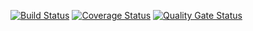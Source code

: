 [![Build Status](https://travis-ci.com/1LAE/Test_lab1.svg?branch=master)](https://travis-ci.com/github/1LAE/Test_lab1)
[![Coverage Status](https://coveralls.io/repos/github/1LAE/Test_lab1/badge.svg?branch=master)](https://coveralls.io/github/1LAE/Test_lab1?branch=master)
[![Quality Gate Status](https://sonarcloud.io/api/project_badges/measure?project=1lae&metric=alert_status)](https://sonarcloud.io/dashboard?id=1lae)
